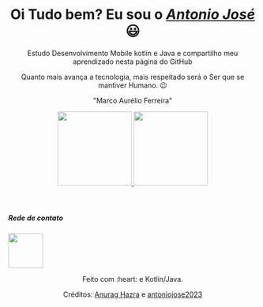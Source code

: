 
<div>
  <h1 align="center">Oi Tudo bem? Eu sou o <a href="www.linkedin.com/in/antonio-jose-b1a926111/"><i>Antonio José</i></a> 😃️</h1>
  <p align="center">Estudo Desenvolvimento Mobile kotlin e Java<a href="https://www.betrybe.com/"></a> e compartilho meu aprendizado nesta página do GitHub <a ></a>
  
  <p align="center">Quanto mais avança a tecnologia, mais respeitado será o Ser que se mantiver Humano. 😉️</p>
  <p align="center">"Marco Aurélio Ferreira"</p>
</div>


<div align="center">
  <a href="https://github.com/antoniojose2023">
    <img height="150em" src="https://github-readme-stats.vercel.app/api?username=antoniojose2023&count_private=true&include_all_commits=true&show_icons=true&theme=dracula&hide_border=false&show_owner=true"/>
    <img height="150em" src="https://github-readme-stats.vercel.app/api/top-langs/?username=antoniojose2023&theme=dracula&hide_border=false&&layout=compact"/>
  </a>
</div>

<br>
<br>
 <h5 align="left">Rede de contato </h5>
  <a href="https://www.linkedin.com/in/antonio-jose-b1a926111/" 
 target="_blank"><img src="https://cdn.jsdelivr.net/gh/devicons/devicon/icons/linkedin/linkedin-original.svg" target="_blank" height="70"></a>

<div align="center">
  <p>Feito com :heart: e Kotlin/Java.</p>
  <p>Créditos: <a href="https://github.com/anuraghazra/github-readme-stats">Anurag Hazra</a> e <a href="https://github.com/rafaballerini">antoniojose2023</a></p>
</div>
